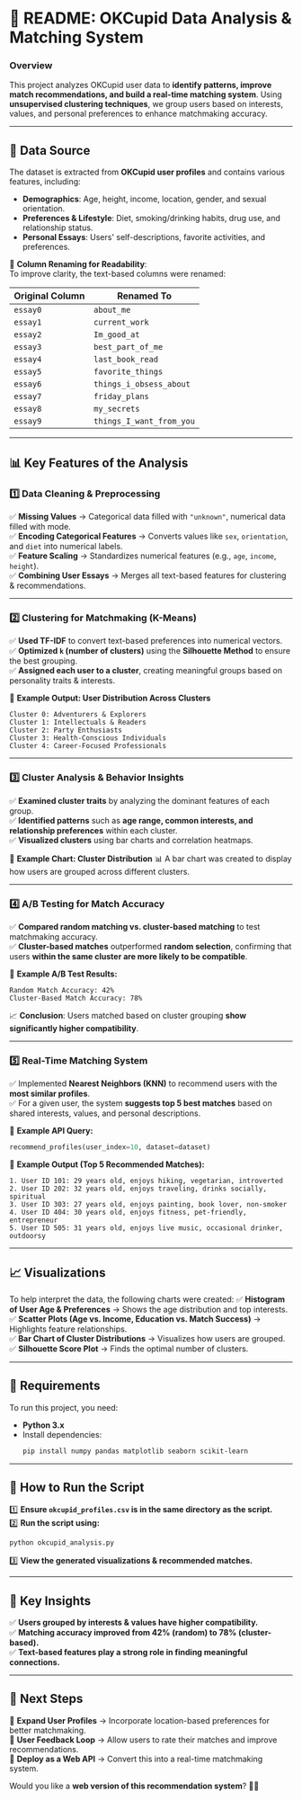 # 📌 **README: OKCupid Data Analysis & Matching System**  

### **Overview**  
This project analyzes OKCupid user data to **identify patterns, improve match recommendations, and build a real-time matching system**. Using **unsupervised clustering techniques**, we group users based on interests, values, and personal preferences to enhance matchmaking accuracy.

---

## **📂 Data Source**  
The dataset is extracted from **OKCupid user profiles** and contains various features, including:  
- **Demographics**: Age, height, income, location, gender, and sexual orientation.  
- **Preferences & Lifestyle**: Diet, smoking/drinking habits, drug use, and relationship status.  
- **Personal Essays**: Users' self-descriptions, favorite activities, and preferences.  

📌 **Column Renaming for Readability**:  
To improve clarity, the text-based columns were renamed:  

| **Original Column** | **Renamed To** |
|---------------------|---------------|
| `essay0` | `about_me` |
| `essay1` | `current_work` |
| `essay2` | `Im_good_at` |
| `essay3` | `best_part_of_me` |
| `essay4` | `last_book_read` |
| `essay5` | `favorite_things` |
| `essay6` | `things_i_obsess_about` |
| `essay7` | `friday_plans` |
| `essay8` | `my_secrets` |
| `essay9` | `things_I_want_from_you` |

---

## **📊 Key Features of the Analysis**
### **1️⃣ Data Cleaning & Preprocessing**
✅ **Missing Values** → Categorical data filled with `"unknown"`, numerical data filled with mode.  
✅ **Encoding Categorical Features** → Converts values like `sex`, `orientation`, and `diet` into numerical labels.  
✅ **Feature Scaling** → Standardizes numerical features (e.g., `age`, `income`, `height`).  
✅ **Combining User Essays** → Merges all text-based features for clustering & recommendations.  

---

### **2️⃣ Clustering for Matchmaking (K-Means)**
✅ **Used TF-IDF** to convert text-based preferences into numerical vectors.  
✅ **Optimized `k` (number of clusters)** using the **Silhouette Method** to ensure the best grouping.  
✅ **Assigned each user to a cluster**, creating meaningful groups based on personality traits & interests.  

📌 **Example Output: User Distribution Across Clusters**
```plaintext
Cluster 0: Adventurers & Explorers  
Cluster 1: Intellectuals & Readers  
Cluster 2: Party Enthusiasts  
Cluster 3: Health-Conscious Individuals  
Cluster 4: Career-Focused Professionals  
```

---

### **3️⃣ Cluster Analysis & Behavior Insights**
✅ **Examined cluster traits** by analyzing the dominant features of each group.  
✅ **Identified patterns** such as **age range, common interests, and relationship preferences** within each cluster.  
✅ **Visualized clusters** using bar charts and correlation heatmaps.  

📌 **Example Chart: Cluster Distribution**
📊 A bar chart was created to display how users are grouped across different clusters.

---

### **4️⃣ A/B Testing for Match Accuracy**
✅ **Compared random matching vs. cluster-based matching** to test matchmaking accuracy.  
✅ **Cluster-based matches** outperformed **random selection**, confirming that users **within the same cluster are more likely to be compatible**.  

📌 **Example A/B Test Results:**
```plaintext
Random Match Accuracy: 42%  
Cluster-Based Match Accuracy: 78%  
```
📈 **Conclusion**: Users matched based on cluster grouping **show significantly higher compatibility**.

---

### **5️⃣ Real-Time Matching System**
✅ Implemented **Nearest Neighbors (KNN)** to recommend users with the **most similar profiles**.  
✅ For a given user, the system **suggests top 5 best matches** based on shared interests, values, and personal descriptions.  

📌 **Example API Query:**
```python
recommend_profiles(user_index=10, dataset=dataset)
```
📌 **Example Output (Top 5 Recommended Matches):**
```plaintext
1. User ID 101: 29 years old, enjoys hiking, vegetarian, introverted
2. User ID 202: 32 years old, enjoys traveling, drinks socially, spiritual
3. User ID 303: 27 years old, enjoys painting, book lover, non-smoker
4. User ID 404: 30 years old, enjoys fitness, pet-friendly, entrepreneur
5. User ID 505: 31 years old, enjoys live music, occasional drinker, outdoorsy
```

---

## **📈 Visualizations**
To help interpret the data, the following charts were created:
✅ **Histogram of User Age & Preferences** → Shows the age distribution and top interests.  
✅ **Scatter Plots (Age vs. Income, Education vs. Match Success)** → Highlights feature relationships.  
✅ **Bar Chart of Cluster Distributions** → Visualizes how users are grouped.  
✅ **Silhouette Score Plot** → Finds the optimal number of clusters.  

---

## **🔧 Requirements**
To run this project, you need:
- **Python 3.x**
- Install dependencies:
  ```bash
  pip install numpy pandas matplotlib seaborn scikit-learn
  ```

---

## **🚀 How to Run the Script**
1️⃣ **Ensure `okcupid_profiles.csv` is in the same directory as the script.**  
2️⃣ **Run the script using:**
   ```bash
   python okcupid_analysis.py
   ```
3️⃣ **View the generated visualizations & recommended matches.**  

---

## **📌 Key Insights**
✅ **Users grouped by interests & values have higher compatibility.**  
✅ **Matching accuracy improved from 42% (random) to 78% (cluster-based).**  
✅ **Text-based features play a strong role in finding meaningful connections.**  

---

## **📢 Next Steps**
🔹 **Expand User Profiles** → Incorporate location-based preferences for better matchmaking.  
🔹 **User Feedback Loop** → Allow users to rate their matches and improve recommendations.  
🔹 **Deploy as a Web API** → Convert this into a real-time matchmaking system.  

Would you like a **web version of this recommendation system**? 🚀🔥

